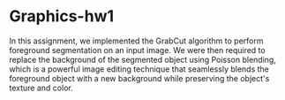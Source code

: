 # Graphics-hw1

In this assignment, we implemented the GrabCut algorithm to perform foreground segmentation on an input image.
We were then required to replace the background of the segmented object using Poisson blending, which is a powerful image editing technique that seamlessly blends the foreground object with a new background while preserving the object's texture and color.
